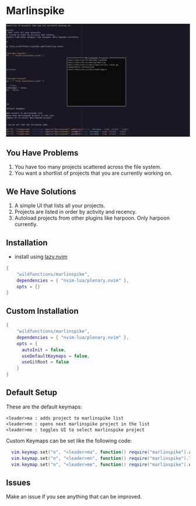 # Marlinspike

![alt text](https://github.com/wildfunctions/images/blob/main/marlinspike.png)

## You Have Problems 
1. You have too many projects scattered across the file system.
2. You want a shortlist of projects that you are currently working on.

## We Have Solutions
1. A simple UI that lists all your projects.
2. Projects are listed in order by activity and recency.
3. Autoload projects from other plugins like harpoon. Only harpoon currently.

## Installation

* install using [lazy.nvim](https://github.com/folke/lazy.nvim)
```lua
{
    "wildfunctions/marlinspike",
    dependencies = { "nvim-lua/plenary.nvim" },
    opts = {}
}
```


## Custom Installation

```lua
{
    "wildfunctions/marlinspike",
    dependencies = { "nvim-lua/plenary.nvim" },
    opts = {
      autoInit = false,
      useDefaultKeymaps = false,
      useGitRoot = false
    }
}
```


## Default Setup

These are the default keymaps:
```
<leader>ma : adds project to marlinspike list
<leader>mn : opens next marlinspike project in the list
<leader>me : toggles UI to select marlinspike project
```

Custom Keymaps can be set like the following code:
```lua
  vim.keymap.set("n", "<leader>ma", function() require("marlinspike").addProject() end, {noremap = true, silent = true})
  vim.keymap.set("n", "<leader>mn", function() require("marlinspike").loadNext() end, {noremap = true, silent = true})
  vim.keymap.set("n", "<leader>me", function() require("marlinspike").openMenu() end, {noremap = true, silent = true})
```


## Issues
Make an issue if you see anything that can be improved.
